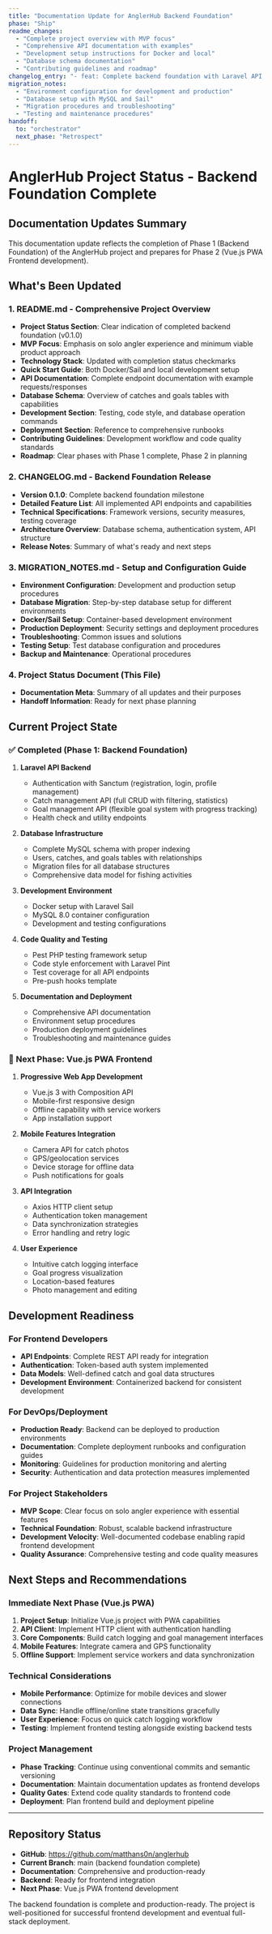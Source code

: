 ```yaml
---
title: "Documentation Update for AnglerHub Backend Foundation"
phase: "Ship"
readme_changes: 
  - "Complete project overview with MVP focus"
  - "Comprehensive API documentation with examples"
  - "Development setup instructions for Docker and local"
  - "Database schema documentation"
  - "Contributing guidelines and roadmap"
changelog_entry: "- feat: Complete backend foundation with Laravel API, authentication, catch/goal management, Docker setup, testing infrastructure, and production deployment preparation"
migration_notes: 
  - "Environment configuration for development and production"
  - "Database setup with MySQL and Sail"
  - "Migration procedures and troubleshooting"
  - "Testing and maintenance procedures"
handoff:
  to: "orchestrator"
  next_phase: "Retrospect"
---
```


# AnglerHub Project Status - Backend Foundation Complete

## Documentation Updates Summary

This documentation update reflects the completion of Phase 1 (Backend Foundation) of the AnglerHub project and prepares for Phase 2 (Vue.js PWA Frontend development).

## What's Been Updated

### 1. README.md - Comprehensive Project Overview
- **Project Status Section**: Clear indication of completed backend foundation (v0.1.0)
- **MVP Focus**: Emphasis on solo angler experience and minimum viable product approach
- **Technology Stack**: Updated with completion status checkmarks
- **Quick Start Guide**: Both Docker/Sail and local development setup
- **API Documentation**: Complete endpoint documentation with example requests/responses
- **Database Schema**: Overview of catches and goals tables with capabilities
- **Development Section**: Testing, code style, and database operation commands
- **Deployment Section**: Reference to comprehensive runbooks
- **Contributing Guidelines**: Development workflow and code quality standards
- **Roadmap**: Clear phases with Phase 1 complete, Phase 2 in planning

### 2. CHANGELOG.md - Backend Foundation Release
- **Version 0.1.0**: Complete backend foundation milestone
- **Detailed Feature List**: All implemented API endpoints and capabilities
- **Technical Specifications**: Framework versions, security measures, testing coverage
- **Architecture Overview**: Database schema, authentication system, API structure
- **Release Notes**: Summary of what's ready and next steps

### 3. MIGRATION_NOTES.md - Setup and Configuration Guide
- **Environment Configuration**: Development and production setup procedures
- **Database Migration**: Step-by-step database setup for different environments
- **Docker/Sail Setup**: Container-based development environment
- **Production Deployment**: Security settings and deployment procedures
- **Troubleshooting**: Common issues and solutions
- **Testing Setup**: Test database configuration and procedures
- **Backup and Maintenance**: Operational procedures

### 4. Project Status Document (This File)
- **Documentation Meta**: Summary of all updates and their purposes
- **Handoff Information**: Ready for next phase planning

## Current Project State

### ✅ Completed (Phase 1: Backend Foundation)
1. **Laravel API Backend**
   - Authentication with Sanctum (registration, login, profile management)
   - Catch management API (full CRUD with filtering, statistics)
   - Goal management API (flexible goal system with progress tracking)
   - Health check and utility endpoints

2. **Database Infrastructure**
   - Complete MySQL schema with proper indexing
   - Users, catches, and goals tables with relationships
   - Migration files for all database structures
   - Comprehensive data model for fishing activities

3. **Development Environment**
   - Docker setup with Laravel Sail
   - MySQL 8.0 container configuration
   - Development and testing configurations

4. **Code Quality and Testing**
   - Pest PHP testing framework setup
   - Code style enforcement with Laravel Pint
   - Test coverage for all API endpoints
   - Pre-push hooks template

5. **Documentation and Deployment**
   - Comprehensive API documentation
   - Environment setup procedures
   - Production deployment guidelines
   - Troubleshooting and maintenance guides

### 🚧 Next Phase: Vue.js PWA Frontend
1. **Progressive Web App Development**
   - Vue.js 3 with Composition API
   - Mobile-first responsive design
   - Offline capability with service workers
   - App installation support

2. **Mobile Features Integration**
   - Camera API for catch photos
   - GPS/geolocation services
   - Device storage for offline data
   - Push notifications for goals

3. **API Integration**
   - Axios HTTP client setup
   - Authentication token management
   - Data synchronization strategies
   - Error handling and retry logic

4. **User Experience**
   - Intuitive catch logging interface
   - Goal progress visualization
   - Location-based features
   - Photo management and editing

## Development Readiness

### For Frontend Developers
- **API Endpoints**: Complete REST API ready for integration
- **Authentication**: Token-based auth system implemented
- **Data Models**: Well-defined catch and goal data structures
- **Development Environment**: Containerized backend for consistent development

### For DevOps/Deployment
- **Production Ready**: Backend can be deployed to production environments
- **Documentation**: Complete deployment runbooks and configuration guides
- **Monitoring**: Guidelines for production monitoring and alerting
- **Security**: Authentication and data protection measures implemented

### For Project Stakeholders
- **MVP Scope**: Clear focus on solo angler experience with essential features
- **Technical Foundation**: Robust, scalable backend infrastructure
- **Development Velocity**: Well-documented codebase enabling rapid frontend development
- **Quality Assurance**: Comprehensive testing and code quality measures

## Next Steps and Recommendations

### Immediate Next Phase (Vue.js PWA)
1. **Project Setup**: Initialize Vue.js project with PWA capabilities
2. **API Client**: Implement HTTP client with authentication handling
3. **Core Components**: Build catch logging and goal management interfaces
4. **Mobile Features**: Integrate camera and GPS functionality
5. **Offline Support**: Implement service workers and data synchronization

### Technical Considerations
- **Mobile Performance**: Optimize for mobile devices and slower connections
- **Data Sync**: Handle offline/online state transitions gracefully
- **User Experience**: Focus on quick catch logging workflow
- **Testing**: Implement frontend testing alongside existing backend tests

### Project Management
- **Phase Tracking**: Continue using conventional commits and semantic versioning
- **Documentation**: Maintain documentation updates as frontend develops
- **Quality Gates**: Extend code quality standards to frontend code
- **Deployment**: Plan frontend build and deployment pipeline

---

## Repository Status
- **GitHub**: https://github.com/matthans0n/anglerhub
- **Current Branch**: main (backend foundation complete)
- **Documentation**: Comprehensive and production-ready
- **Backend**: Ready for frontend integration
- **Next Phase**: Vue.js PWA frontend development

The backend foundation is complete and production-ready. The project is well-positioned for successful frontend development and eventual full-stack deployment.